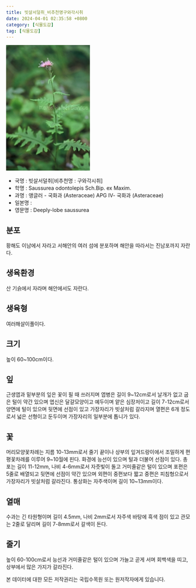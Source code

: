 ```yaml
---
title: 빗살서덜취_비추천명구와각시취
date: 2024-04-01 02:35:58 +0800
category: [식물도감]
tag: [식물도감]
---
```




![빗살서덜취[비추천명 : 구와각시취]](/assets/img/fileUpload/plants/basic/Compositae/Saussurea/2876/1_th2.JPG)
- 국명 : 빗살서덜취[비추천명 : 구와각시취]
- 학명 : Saussurea odontolepis Sch.Bip. ex Maxim.
- 과명 : 앵글러 - 국화과 (Asteraceae) APG Ⅳ- 국화과 (Asteraceae)
- 일본명 : 
- 영문명 : Deeply-lobe saussurea


## 분포
황해도 이남에서 자라고 서해안의 여러 섬에 분포하며 해안을 따라서는 진남포까지 자란다.
## 생육환경
산 기슭에서 자라며 해안에서도 자란다.
## 생육형
여러해살이풀이다.
## 크기
높이 60~100cm이다.
## 잎
근생엽과 밑부분의 잎은 꽃이 필 때 쓰러지며 엽병은 길이 9~12cm로서 날개가 없고 굽은 털이 약간 있으며 엽신은 달걀모양이고 예두이며 얕은 심장저이고 길이 7-12cm로서 양면에 털이 있으며 뒷면에 선점이 있고 가장자리가 빗살처럼 갈라지며 열편은 6개 정도로서 넓은 선형이고 둔두이며 가장자리의 일부분에 톱니가 있다.
## 꽃
머리모양꽃차례는 지름 10-13mm로서 줄기 끝이나 상부의 잎겨드랑이에서 조밀하게 편평꽃차례를 이루어 9~10월에 핀다. 화경에 능선이 있으며 털과 더불어 선점이 있다. 총포는 길이 11-12mm, 나비 4-6mm로서 자줏빛이 돌고 거미줄같은 털이 있으며 포편은 5줄로 배열되고 뒷면에 선점이 약간 있으며 외편이 중편보다 짧고 중편은 피침형으로서 가장자리가 빗살처럼 갈라진다. 통상화는 자주색이며 길이 10~13mm이다.
## 열매
수과는 긴 타원형이며 길이 4.5mm, 나비 2mm로서 자주색 바탕에 흑색 점이 있고 관모는 2줄로 달리며 길이 7-8mm로서 갈색이 돈다.
## 줄기
높이 60-100cm로서 능선과 거미줄같은 털이 있으며 가늘고 곧게 서며 회백색을 띠고, 상부에서 많은 가지가 갈라진다.






본 데이터에 대한 모든 저작권리는 국립수목원 또는 원저작자에게 있습니다.
